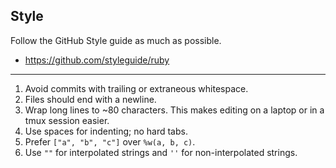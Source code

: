 ## Style

Follow the GitHub Style guide as much as possible.

* https://github.com/styleguide/ruby

***

1. Avoid commits with trailing or extraneous whitespace.
2. Files should end with a newline.
3. Wrap long lines to ~80 characters.  This makes editing on a laptop or in a
   tmux session easier.
4. Use spaces for indenting; no hard tabs.
5. Prefer `["a", "b", "c"]` over `%w(a, b, c)`.
6. Use `""` for interpolated strings and `''` for non-interpolated strings.

